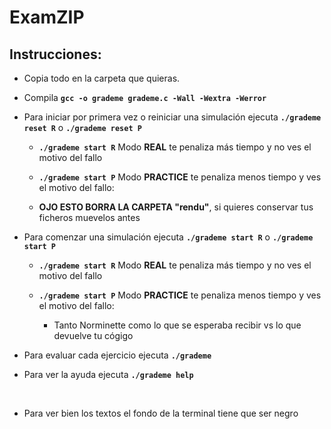 # ExamZIP

## Instrucciones: 

<ul>
<li><p>Copia todo en la carpeta que quieras.</p></li>
<li><p>Compila <strong><code>gcc -o grademe grademe.c -Wall -Wextra -Werror</code></strong></p></li>
<li><p>Para iniciar por primera vez o reiniciar una simulación ejecuta <strong><code>./grademe reset R</code></strong> o <strong><code>./grademe reset P</code></strong> </p></li>
    <ul>
        <li><p><strong><code>./grademe start R</code></strong> Modo <strong>REAL</strong> te penaliza más tiempo y no ves el motivo del fallo</p></li>
        <li><p><strong><code>./grademe start P</code></strong> Modo <strong>PRACTICE</strong> te penaliza menos tiempo y ves el motivo del fallo:</p></li>
        <li><p><strong>OJO ESTO BORRA LA CARPETA "rendu"</strong>, si quieres conservar tus ficheros muevelos antes</p></li>
    </ul>
<li><p>Para comenzar una simulación ejecuta <strong><code>./grademe start R</code></strong> o <strong><code>./grademe start P</code></strong></p></li>
    <ul>
        <li><p><strong><code>./grademe start R</code></strong> Modo <strong>REAL</strong> te penaliza más tiempo y no ves el motivo del fallo</p></li>
        <li><p><strong><code>./grademe start P</code></strong> Modo <strong>PRACTICE</strong> te penaliza menos tiempo y ves el motivo del fallo:</p></li>
        <ul>
            <li><p>Tanto Norminette como lo que se esperaba recibir vs lo que devuelve tu cógigo</p></li>
        </ul>
    </ul>
<li><p>Para evaluar cada ejercicio ejecuta <strong><code>./grademe</code></strong></p></li>
<li><p>Para ver la ayuda ejecuta <strong><code>./grademe help</code></strong></p></li>   
<br />   
<li><p>Para ver bien los textos el fondo de la terminal tiene que ser negro</p></li>   
</ul>
